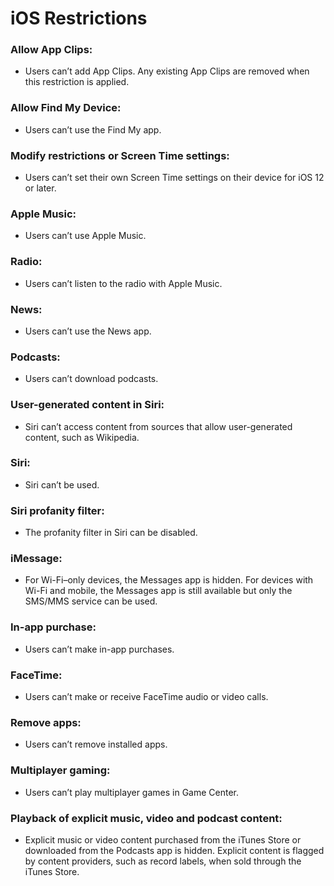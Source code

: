 # iOS Restrictions

### Allow App Clips:

- Users can’t add App Clips. Any existing App Clips are removed when this restriction is
  applied.

### Allow Find My Device:

- Users can’t use the Find My app.

### Modify restrictions or Screen Time settings:

- Users can’t set their own Screen Time settings on their device for iOS 12 or later.

### Apple Music:

- Users can’t use Apple Music.

### Radio:

- Users can’t listen to the radio with Apple Music.

### News:

- Users can’t use the News app.

### Podcasts:

- Users can’t download podcasts.

### User-generated content in Siri:

- Siri can’t access content from sources that allow user-generated content, such as Wikipedia.

### Siri:

- Siri can’t be used.

### Siri profanity filter:

- The profanity filter in Siri can be disabled.

### iMessage:

- For Wi-Fi–only devices, the Messages app is hidden. For devices with Wi-Fi and mobile,
  the Messages app is still available but only the SMS/MMS service can be used.

### In-app purchase:

- Users can’t make in-app purchases.

### FaceTime:

- Users can’t make or receive FaceTime audio or video calls.

### Remove apps:

- Users can’t remove installed apps.

### Multiplayer gaming:

- Users can’t play multiplayer games in Game Center.

### Playback of explicit music, video and podcast content:

- Explicit music or video content purchased from the iTunes Store or downloaded from the
  Podcasts app is hidden. Explicit content is flagged by content providers, such as record
  labels, when sold through the iTunes Store.
